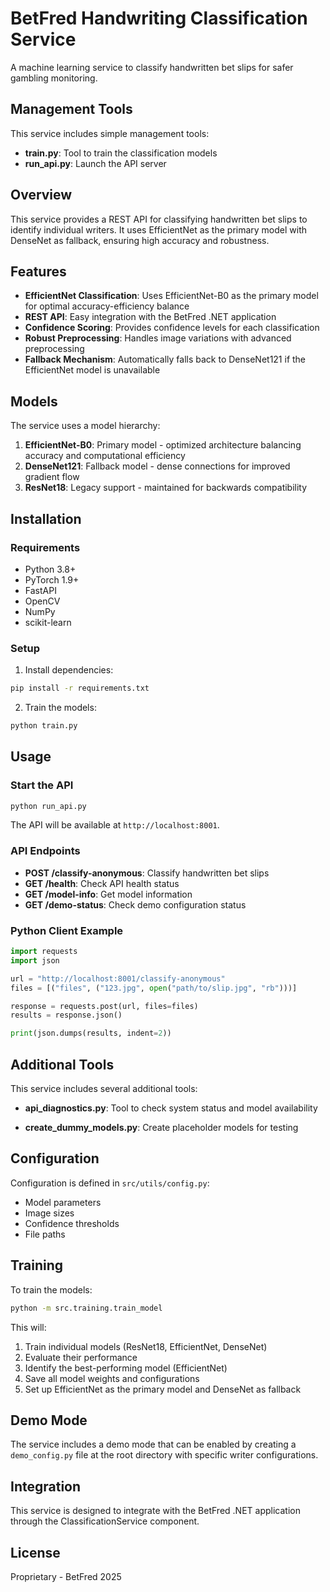 # BetFred Handwriting Classification Service

A machine learning service to classify handwritten bet slips for safer gambling monitoring.

## Management Tools

This service includes simple management tools:

- **train.py**: Tool to train the classification models
- **run_api.py**: Launch the API server

## Overview

This service provides a REST API for classifying handwritten bet slips to identify individual writers. It uses EfficientNet as the primary model with DenseNet as fallback, ensuring high accuracy and robustness.

## Features

- **EfficientNet Classification**: Uses EfficientNet-B0 as the primary model for optimal accuracy-efficiency balance
- **REST API**: Easy integration with the BetFred .NET application
- **Confidence Scoring**: Provides confidence levels for each classification
- **Robust Preprocessing**: Handles image variations with advanced preprocessing
- **Fallback Mechanism**: Automatically falls back to DenseNet121 if the EfficientNet model is unavailable

## Models

The service uses a model hierarchy:

1. **EfficientNet-B0**: Primary model - optimized architecture balancing accuracy and computational efficiency
2. **DenseNet121**: Fallback model - dense connections for improved gradient flow
3. **ResNet18**: Legacy support - maintained for backwards compatibility

## Installation

### Requirements

- Python 3.8+
- PyTorch 1.9+
- FastAPI
- OpenCV
- NumPy
- scikit-learn

### Setup

1. Install dependencies:

```bash
pip install -r requirements.txt
```

2. Train the models:

```bash
python train.py
```

## Usage

### Start the API

```bash
python run_api.py
```

The API will be available at `http://localhost:8001`.

### API Endpoints

- **POST /classify-anonymous**: Classify handwritten bet slips
- **GET /health**: Check API health status
- **GET /model-info**: Get model information
- **GET /demo-status**: Check demo configuration status

### Python Client Example

```python
import requests
import json

url = "http://localhost:8001/classify-anonymous"
files = [("files", ("123.jpg", open("path/to/slip.jpg", "rb")))]

response = requests.post(url, files=files)
results = response.json()

print(json.dumps(results, indent=2))
```

## Additional Tools

This service includes several additional tools:

- **api_diagnostics.py**: Tool to check system status and model availability

- **create_dummy_models.py**: Create placeholder models for testing

## Configuration

Configuration is defined in `src/utils/config.py`:

- Model parameters
- Image sizes
- Confidence thresholds
- File paths

## Training

To train the models:

```bash
python -m src.training.train_model
```

This will:

1. Train individual models (ResNet18, EfficientNet, DenseNet)
2. Evaluate their performance
3. Identify the best-performing model (EfficientNet)
4. Save all model weights and configurations
5. Set up EfficientNet as the primary model and DenseNet as fallback

## Demo Mode

The service includes a demo mode that can be enabled by creating a `demo_config.py` file at the root directory with specific writer configurations.

## Integration

This service is designed to integrate with the BetFred .NET application through the ClassificationService component.

## License

Proprietary - BetFred 2025
